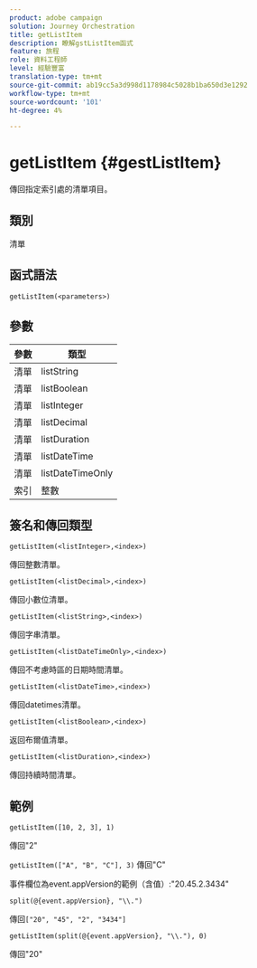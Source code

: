 ```yaml
---
product: adobe campaign
solution: Journey Orchestration
title: getListItem
description: 瞭解gstListItem函式
feature: 旅程
role: 資料工程師
level: 經驗豐富
translation-type: tm+mt
source-git-commit: ab19cc5a3d998d1178984c5028b1ba650d3e1292
workflow-type: tm+mt
source-wordcount: '101'
ht-degree: 4%

---
```



# getListItem {#gestListItem}

傳回指定索引處的清單項目。

## 類別

清單

## 函式語法

`getListItem(<parameters>)`

## 參數

| 參數 | 類型 |
|-----------|------------------|
| 清單 | listString |
| 清單 | listBoolean |
| 清單 | listInteger |
| 清單 | listDecimal |
| 清單 | listDuration |
| 清單 | listDateTime |
| 清單 | listDateTimeOnly |
| 索引 | 整數 |

## 簽名和傳回類型

`getListItem(<listInteger>,<index>)`

傳回整數清單。

`getListItem(<listDecimal>,<index>)`

傳回小數位清單。

`getListItem(<listString>,<index>)`

傳回字串清單。

`getListItem(<listDateTimeOnly>,<index>)`

傳回不考慮時區的日期時間清單。

`getListItem(<listDateTime>,<index>)`

傳回datetimes清單。

`getListItem(<listBoolean>,<index>)`

返回布爾值清單。

`getListItem(<listDuration>,<index>)`

傳回持續時間清單。

## 範例

`getListItem([10, 2, 3], 1)`

傳回&quot;2&quot;

`getListItem(["A", "B", "C"], 3)`
傳回&quot;C&quot;

事件欄位為event.appVersion的範例（含值）:&quot;20.45.2.3434&quot;

`split(@{event.appVersion}, "\\.")`

傳回`["20", "45", "2", "3434"]`

`getListItem(split(@{event.appVersion}, "\\."), 0)`

傳回&quot;20&quot;
